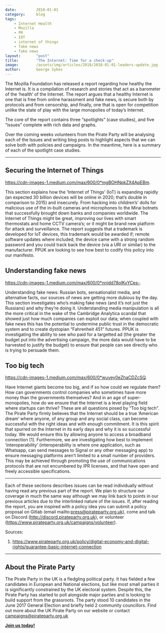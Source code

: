 ```yaml
---
date:         2018-01-01
category:     blog
tags:         
    - Internet Health
    - Mozilla
    - PR
    - IOT
    - internet of things
    - fake news
    - fake news
layout:       "post"
title:        "The Internet: Time for a check-up"
image:        /assets/img/articles/2018/2018-01-01-leaders-update.jpg
author:       George Sykes
---
```


The Mozilla Foundation has released a report regarding how healthy the Internet is. It is a compilation of research and stories that act as a barometer of the ‘health’ of the Internet. The report argues that a healthy Internet is one that is free from online harassment and fake news, is secure both by protocols and from censorship, and finally, one that is open for competition unlike the state of play with the large monopolies of today’s Internet.

The core of the report contains three “spotlights” (case studies), and five “issues” complete with rich data and graphs.

Over the coming weeks volunteers from the Pirate Party will be analysing each of the Issues and writing blog posts to highlight aspects that we can solve both with policies and campaigns. In the meantime, here is a summary of each of the spotlight case studies.

****

## Securing the Internet of Things ##

https://cdn-images-1.medium.com/max/600/0*mgBOHNpkZX4ApEBm.

This section explains how the ‘Internet of Things’ (IoT) is expanding rapidly (an expected 30 billion devices will be online in 2020; that’s double in comparison to 2015) and insecurely. From hacking into children’s’ dolls for malicious use of the in-built cameras and microphones to the Mirai botnets that successfully brought down banks and companies worldwide. The Internet of Things might be great, improving our lives with smart thermostats and home CCTV camera’s; or it might be brand new platform for attack and surveillance. The report suggests that a trademark is developed for IoT devices, this trademark would be awarded if; remote software updates where included, the device came with a strong random password and you could track back the device (via a URI or similar) to the manufacturer. PPUK are looking to see how best to codify this policy into our manifesto.

## Understanding fake news  ##

https://cdn-images-1.medium.com/max/600/0*nnjdd78olKyYCes-.

Understanding fake news: Russian bots, sensationalist media, and alternative facts, our sources of news are getting more dubious by the day. This section investigates who’s making fake news (and it’s not just the Russians) and why they’re doing it. Understanding media manipulation is all the more critical in the wake of the Cambridge Analytica scandal that showed just how much companies can exploit our data; when coupled with fake news this has the potential to undermine public trust in the democratic system and to create dystopian “Fahrenheit 451” futures. PPUK is investigating the ability to see who paid for a targetted ad (the greater the budget put into the advertising campaign, the more data would have to be harvested to justify the budget) to ensure that people can see directly who is trying to persuade them.

## Too big tech ##

https://cdn-images-1.medium.com/max/600/0*wuyey0eZhaCDZcSQ.

Have Internet giants become too big, and if so how could we regulate them? How can governments control companies who sometimes have more money than the governments themselves? And in an age of super-monopolies, how do we ensure that the Internet is a level playing field where startups can thrive? These are all questions posed by “Too big tech”. The Pirate Party firmly believes that the Internet should be a true ‘American dream’ where anyone, of any group and any social class, can become successful with the right ideas and with enough commitment. It is this spirit that spurred on the Internet in its early days and why it is so successful today. We would ensure this by allowing anyone to access a broadband connection [1]. Furthermore, we are investigating how best to implement ‘interoperability’ (interoperability is where one application, such as Whatsapp, can send messages to Signal or any other messaging app) to ensure messaging platforms aren’t limited to a small number of providers. This may be achieved through promoting the use of communications protocols that are not encumbered by IPR licenses, and that have open and freely accessible specifications.

****

Each of these sections describes issues can be read individually without having read any previous part of the report. We plan to structure our coverage in much the same way although we may link back to points in our previous articles due to the interlinked nature of the issues. If, after reading the report, you are inspired with a policy idea you can submit a policy proposal on Gitlab (email mailto:press@pirateparty.org.uk), come and talk on Discord (http://discord.pirateparty.org.uk), or volunteer (https://www.pirateparty.org.uk/campaigns/volunteer).

Sources:

1. https://www.pirateparty.org.uk/policy/digital-economy-and-digital-rights/guarantee-basic-internet-connection

****

## About the Pirate Party ##

The Pirate Party in the UK is a fledgling political party. It has fielded a few candidates in European and National elections, but like most small parties it is significantly constrained by the UK electoral system. Despite this, the Pirate Party has started to poll alongside major parties and is looking to build support from the grassroots. The party stood 10 candidates in the June 2017 General Election and briefly held 2 community councillors.
Find out more about the UK Pirate Party on our website or contact campaigns@pirateparty.org.uk

[**Join us today!**](https://www.pirateparty.org.uk/join-us)
